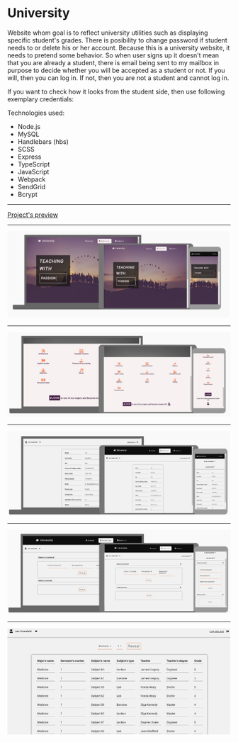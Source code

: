 <h1>University</h1>
<p>Website whom goal is to reflect university utilities such as displaying specific student's grades. There is posibility to change password if student needs to or delete his or her account. Because this is a university website, it needs to pretend some behavior. So when user signs up it doesn't mean that you are already a student, there is email being sent to my mailbox in purpose to decide whether you will be accepted as a student or not. If you will, then you can log in. If not, then you are not a student and cannot log in.</p>
<p>If you want to check how it looks from the student side, then use following exemplary credentials:</p>
<p>Technologies used:</p>
<ul>
  <li>Node.js</li>
  <li>MySQL</li>
  <li>Handlebars (hbs)</li>
  <li>SCSS</li>
  <li>Express</li>
  <li>TypeScript</li>
  <li>JavaScript</li>
  <li>Webpack</li>
  <li>SendGrid</li>
  <li>Bcrypt</li>
</ul>
<hr>
<a href="https://teo-university-app.herokuapp.com/" target="_blank">Project's preview</a>
<hr>
<img src="https://raw.githubusercontent.com/teo0098/University-website/master/universityimage.jpg"/>
<hr>
<img src="https://raw.githubusercontent.com/teo0098/University-website/master/universityimage2.jpg"/>
<hr>
<img src="https://raw.githubusercontent.com/teo0098/University-website/master/universityimage3.jpg"/>
<hr>
<img src="https://raw.githubusercontent.com/teo0098/University-website/master/universityimage4.jpg"/>
<hr>
<img src="https://raw.githubusercontent.com/teo0098/University-website/master/universityimage5.jpg"/>
